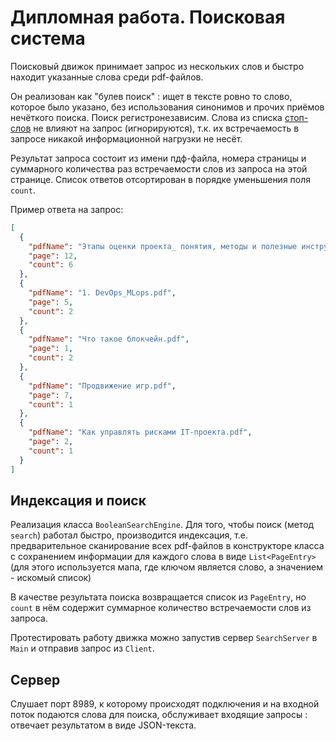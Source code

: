 # Дипломная работа. Поисковая система

Поисковый движок принимает запрос из нескольких слов и быстро находит указанные слова среди pdf-файлов. 

Он реализован как "булев поиск" : ищет в тексте ровно то слово, которое было указано, без использования синонимов и прочих приёмов нечёткого поиска. Поиск регистронезависим. Слова из списка [стоп-слов](https://github.com/Netology-cp/pcs-final-diplom/blob/main/stop-ru.txt) не влияют на запрос (игнорируются), т.к. их встречаемость в запросе никакой информационной нагрузки не несёт. 

Результат запроса состоит из имени пдф-файла, номера страницы и суммарного количества раз встречаемости слов из запроса на этой странице. Список ответов отсортирован в порядке уменьшения поля `count`. 

Пример ответа на запрос:
```json
[
  {
    "pdfName": "Этапы оценки проекта_ понятия, методы и полезные инструменты.pdf",
    "page": 12,
    "count": 6
  },
  {
    "pdfName": "1. DevOps_MLops.pdf",
    "page": 5,
    "count": 2
  },
  {
    "pdfName": "Что такое блокчейн.pdf",
    "page": 1,
    "count": 2
  },
  {
    "pdfName": "Продвижение игр.pdf",
    "page": 7,
    "count": 1
  },
  {
    "pdfName": "Как управлять рисками IT-проекта.pdf",
    "page": 2,
    "count": 1
  }
]
```


## Индексация и поиск
Реализация класса `BooleanSearchEngine`. Для того, чтобы поиск (метод `search`) работал быстро, производится индексация, т.е. предварительное сканирование всех pdf-файлов в конструкторе класса с сохранением информации для каждого слова в виде `List<PageEntry>` (для этого используется мапа, где ключом является слово, а значением - искомый список)

В качестве результата поиска возвращается список из `PageEntry`, но `count` в нём содержит суммарное количество встречаемости слов из запроса.

Протестировать работу движка можно запустив сервер `SearchServer` в `Main` и отправив запрос из `Client`.


## Сервер
Слушает порт 8989, к которому происходят подключения и на входной поток подаются слова для поиска, обслуживает входящие запросы : отвечает результатом в виде JSON-текста.


